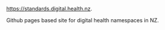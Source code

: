 <a href="https://standards.digital.health.nz">https://standards.digital.health.nz</a>.

Github pages based site for digital health namespaces in NZ.
